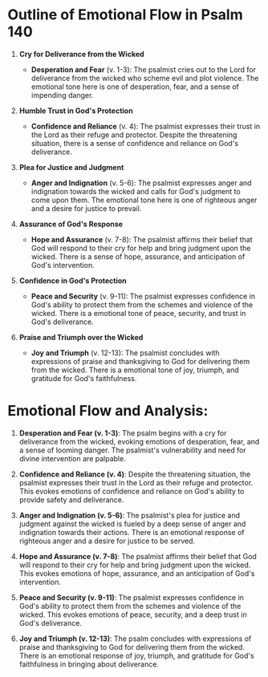 # Outline of Emotional Flow in Psalm 140

1. **Cry for Deliverance from the Wicked**
   - **Desperation and Fear** (v. 1-3): The psalmist cries out to the Lord for deliverance from the wicked who scheme evil and plot violence. The emotional tone here is one of desperation, fear, and a sense of impending danger.

2. **Humble Trust in God's Protection**
   - **Confidence and Reliance** (v. 4): The psalmist expresses their trust in the Lord as their refuge and protector. Despite the threatening situation, there is a sense of confidence and reliance on God's deliverance.

3. **Plea for Justice and Judgment**
   - **Anger and Indignation** (v. 5-6): The psalmist expresses anger and indignation towards the wicked and calls for God's judgment to come upon them. The emotional tone here is one of righteous anger and a desire for justice to prevail.

4. **Assurance of God's Response**
   - **Hope and Assurance** (v. 7-8): The psalmist affirms their belief that God will respond to their cry for help and bring judgment upon the wicked. There is a sense of hope, assurance, and anticipation of God's intervention.

5. **Confidence in God's Protection**
   - **Peace and Security** (v. 9-11): The psalmist expresses confidence in God's ability to protect them from the schemes and violence of the wicked. There is a emotional tone of peace, security, and trust in God's deliverance.

6. **Praise and Triumph over the Wicked**
   - **Joy and Triumph** (v. 12-13): The psalmist concludes with expressions of praise and thanksgiving to God for delivering them from the wicked. There is a emotional tone of joy, triumph, and gratitude for God's faithfulness.

# Emotional Flow and Analysis:

1. **Desperation and Fear (v. 1-3)**: The psalm begins with a cry for deliverance from the wicked, evoking emotions of desperation, fear, and a sense of looming danger. The psalmist's vulnerability and need for divine intervention are palpable.

2. **Confidence and Reliance (v. 4)**: Despite the threatening situation, the psalmist expresses their trust in the Lord as their refuge and protector. This evokes emotions of confidence and reliance on God's ability to provide safety and deliverance.

3. **Anger and Indignation (v. 5-6)**: The psalmist's plea for justice and judgment against the wicked is fueled by a deep sense of anger and indignation towards their actions. There is an emotional response of righteous anger and a desire for justice to be served.

4. **Hope and Assurance (v. 7-8)**: The psalmist affirms their belief that God will respond to their cry for help and bring judgment upon the wicked. This evokes emotions of hope, assurance, and an anticipation of God's intervention.

5. **Peace and Security (v. 9-11)**: The psalmist expresses confidence in God's ability to protect them from the schemes and violence of the wicked. This evokes emotions of peace, security, and a deep trust in God's deliverance.

6. **Joy and Triumph (v. 12-13)**: The psalm concludes with expressions of praise and thanksgiving to God for delivering them from the wicked. There is an emotional response of joy, triumph, and gratitude for God's faithfulness in bringing about deliverance.